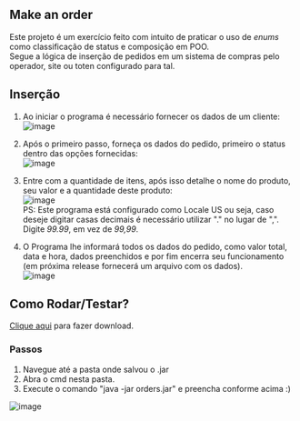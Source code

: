 
## Make an order

Este projeto é um exercício feito com intuito de praticar o uso de *enums* como classificação de status e composição em POO.  
Segue a lógica de inserção de pedidos em um sistema de compras pelo operador, site ou toten configurado para tal.

## Inserção

1. Ao iniciar o programa é necessário fornecer os dados de um cliente:  
![image](https://user-images.githubusercontent.com/61762440/168165267-4f8cba00-7269-4193-b9f1-bacfd2078fc2.png)  
2. Após o primeiro passo, forneça os dados do pedido, primeiro o status dentro das opções fornecidas:  
![image](https://user-images.githubusercontent.com/61762440/168165699-32ade85e-f913-4e95-9123-d3cf804f2151.png)  
3. Entre com a quantidade de itens, após isso detalhe o nome do produto, seu valor e a quantidade deste produto:  
![image](https://user-images.githubusercontent.com/61762440/168166280-aec612bb-f1d2-4f72-8f4a-75df9ff13616.png)  
PS: Este programa está configurado como Locale US ou seja, caso deseje digitar casas decimais é necessário utilizar "." no lugar de ",".
 Digite *99.99*, em vez de *99,99*.

4. O Programa lhe informará todos os dados do pedido, como valor total, data e hora, dados preenchidos e por fim encerra seu funcionamento (em próxima release fornecerá um arquivo com os dados).  
![image](https://user-images.githubusercontent.com/61762440/168167111-dce84676-4ef7-4a04-be3d-622431f3bcda.png)

## Como Rodar/Testar?

[Clique aqui](https://github.com/goncoG1T/make-an-order/blob/main/out/artifacts/orders_jar/orders.jar?raw=true) para fazer download.  
### Passos
1. Navegue até a pasta onde salvou o .jar
2. Abra o cmd nesta pasta.
3. Execute o comando "java -jar orders.jar" e preencha conforme acima :)  

![image](https://user-images.githubusercontent.com/61762440/168164371-cf28ff82-94bf-4592-9885-dba96ea90e41.png)
